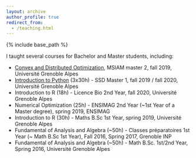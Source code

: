 ```yaml
---
layout: archive
author_profile: true
redirect_from:
  - /teaching.html
---
```


{% include base_path %}

I taught several courses for Bachelor and Master students, including:

* [Convex and Distributed Optimization](https://sites.google.com/view/cvx-dist-opt/home), MSIAM master 2, fall 2019, Université Grenoble Alpes
* [Introduction to Python](http://www.iutzeler.org/) (3x30h) - SSD Master 1, fall 2019 / fall 2020, Université Grenoble Alpes
* Introduction to R (18h) - Licence Bio 2nd Year, fall 2020, Université Grenoble Alpes
* Numerical Optimization (25h) - ENSIMAG 2nd Year (~1st Year of a Master degree), spring 2019, ENSIMAG
* Introduction to R (30h) - Maths B.Sc 1st Year, spring 2019, Université Grenoble Alpes
* Fundamental of Analysis and Algebra (~50h) - Classes préparatoires 1st Year (~ Math B.Sc 1st Year), Fall 2016, Spring 2017,  Grenoble INP
* Fundamental of Analysis and Algebra (~50h) - Math B.Sc. 1st/2nd Year, Spring 2016, Université Grenoble Alpes
